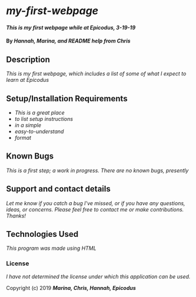 # _my-first-webpage_

#### _This is my first webpage while at Epicodus, 3-19-19_

#### By _**Hannah, Marina, and README help from Chris**_

## Description

_This is my first webpage, which includes a list of some of what I expect to learn at Epicodus_

## Setup/Installation Requirements

* _This is a great place_
* _to list setup instructions_
* _in a simple_
* _easy-to-understand_
* _format_

## Known Bugs

_This is a first step; a work in progress. There are no known bugs, presently_

## Support and contact details

_Let me know if you catch a bug I've missed, or if you have any questions, ideas, or concerns. Please feel free to contact me or make contributions. Thanks!_

## Technologies Used

_This program was made using HTML_

### License

*I have not determined the license under which this application can be used.*

Copyright (c) 2019 **_Marina, Chris, Hannah, Epicodus_**
